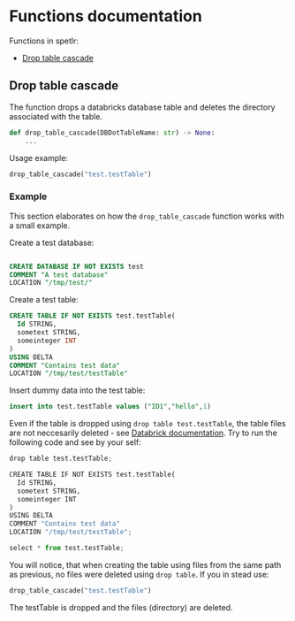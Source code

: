 # Functions documentation

Functions in spetlr:

* [Drop table cascade](#drop-table-cascade)

## Drop table cascade
The function drops a databricks database table and deletes the directory associated with the table.


```python
def drop_table_cascade(DBDotTableName: str) -> None:    
    ...
```
Usage example: 
``` python
drop_table_cascade("test.testTable")
```

### Example

This section elaborates on how the `drop_table_cascade` function works with a small example.

Create a test database:
```sql

CREATE DATABASE IF NOT EXISTS test
COMMENT "A test database"
LOCATION "/tmp/test/"

```
Create a test table:
```sql
CREATE TABLE IF NOT EXISTS test.testTable(
  Id STRING,
  sometext STRING,
  someinteger INT
)
USING DELTA
COMMENT "Contains test data"
LOCATION "/tmp/test/testTable"
```

Insert dummy data into the test table:
```sql
insert into test.testTable values ("ID1","hello",1)
```
Even if the table is dropped using `drop table test.testTable`, the table files are not neccesarily deleted - see [Databrick documentation](https://docs.databricks.com/sql/language-manual/sql-ref-syntax-ddl-drop-table.html). 
Try to run the following code and see by your self:

``` python
drop table test.testTable; 

CREATE TABLE IF NOT EXISTS test.testTable(
  Id STRING,
  sometext STRING,
  someinteger INT
)
USING DELTA
COMMENT "Contains test data"
LOCATION "/tmp/test/testTable";

select * from test.testTable;

```

You will notice, that when creating the table using files from the same path as previous, no files were deleted using `drop table`. 
If you in stead use:

``` python
drop_table_cascade("test.testTable")
```

The testTable is dropped and the files (directory) are deleted.

